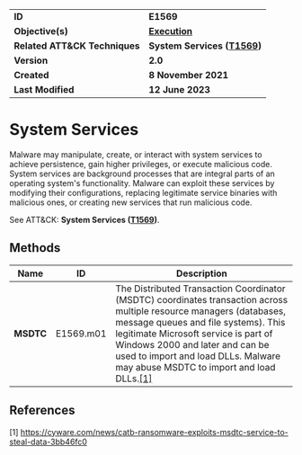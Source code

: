 <table>
<tr>
<td><b>ID</b></td>
<td><b>E1569</b></td>
</tr>
<tr>
<td><b>Objective(s)</b></td>
<td><b><a href="../execution">Execution</a></b></td>
</tr>
<tr>
<td><b>Related ATT&CK Techniques</b></td>
<td><b>System Services (<a href="https://attack.mitre.org/techniques/T1569/">T1569</a>)</b></td>
</tr>
<tr>
<td><b>Version</b></td>
<td><b>2.0</b></td>
</tr>
<tr>
<td><b>Created</b></td>
<td><b>8 November 2021</b></td>
</tr>
<tr>
<td><b>Last Modified</b></td>
<td><b>12 June 2023</b></td>
</tr>
</table>


# System Services

Malware may manipulate, create, or interact with system services to achieve persistence, gain higher privileges, or execute malicious code. System services are background processes that are integral parts of an operating system's functionality. Malware can exploit these services by modifying their configurations, replacing legitimate service binaries with malicious ones, or creating new services that run malicious code. 

See ATT&CK: **System Services ([T1569](https://attack.mitre.org/techniques/T1569/))**.

## Methods

|Name|ID|Description|
|---|---|---|
|**MSDTC**|E1569.m01|The Distributed Transaction Coordinator (MSDTC) coordinates transaction across multiple resource managers (databases, message queues and file systems). This legitimate Microsoft service is part of Windows 2000 and later and can be used to import and load DLLs. Malware may abuse MSDTC to import and load DLLs.[[1]](#1)|

## References

<a name="1">[1]</a> https://cyware.com/news/catb-ransomware-exploits-msdtc-service-to-steal-data-3bb46fc0